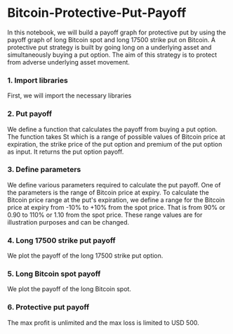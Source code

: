 # Bitcoin-Protective-Put-Payoff
In this notebook, we will build a payoff graph for protective put by using the payoff graph of long Bitcoin spot and long 17500 strike put on Bitcoin. A protective put strategy is built by going long on a underlying asset and simultaneously buying a put option. The aim of this strategy is to protect from adverse underlying asset movement.

### 1. Import libraries
First, we will import the necessary libraries

### 2. Put payoff
We define a function that calculates the payoff from buying a put option. The function takes St which is a range of possible values of Bitcoin price at expiration, the strike price of the put option and premium of the put option as input. It returns the put option payoff.

### 3. Define parameters
We define various parameters required to calculate the put payoff. One of the parameters is the range of Bitcoin price at expiry. To calculate the Bitcoin price range at the put's expiration, we define a range for the Bitcoin price at expiry from -10% to +10% from the spot price. That is from 90% or 0.90 to 110% or 1.10 from the spot price. These range values are for illustration purposes and can be changed.

### 4. Long 17500 strike put payoff
We plot the payoff of the long 17500 strike put option.

### 5. Long Bitcoin spot payoff
We plot the payoff of the long Bitcoin spot.

### 6. Protective put payoff
The max profit is unlimited and the max loss is limited to USD 500.
